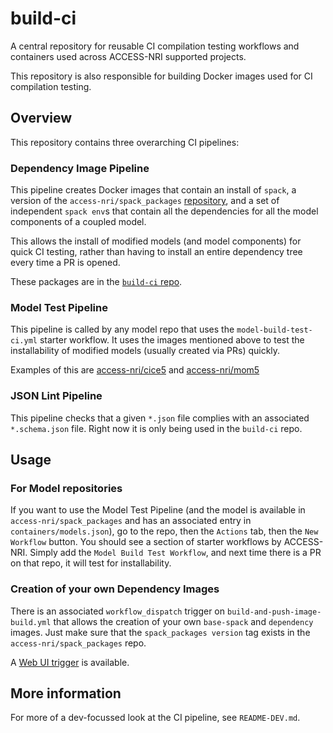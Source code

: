 # build-ci

A central repository for reusable CI compilation testing workflows and containers used across ACCESS-NRI supported projects.

This repository is also responsible for building Docker images used for CI compilation testing.

## Overview

This repository contains three overarching CI pipelines:

### Dependency Image Pipeline

This pipeline creates Docker images that contain an install of `spack`, a version of the `access-nri/spack_packages` [repository](https://github.com/ACCESS-NRI/spack_packages), and a set of independent `spack env`s that contain all the dependencies for all the model components of a coupled model.

This allows the install of modified models (and model components) for quick CI testing, rather than having to install an entire dependency tree every time a PR is opened.

These packages are in the [`build-ci` repo](https://github.com/orgs/ACCESS-NRI/packages?tab=packages&q=build-).

### Model Test Pipeline

This pipeline is called by any model repo that uses the `model-build-test-ci.yml` starter workflow. It uses the images mentioned above to test the installability of modified models (usually created via PRs) quickly.

Examples of this are [access-nri/cice5](https://github.com/ACCESS-NRI/cice5/blob/master/.github/workflows/model-build-test-ci.yml) and [access-nri/mom5](https://github.com/ACCESS-NRI/MOM5/blob/master/.github/workflows/model-build-test-ci.yml)

### JSON Lint Pipeline

This pipeline checks that a given `*.json` file complies with an associated `*.schema.json` file. Right now it is only being used in the `build-ci` repo.

## Usage

### For Model repositories

If you want to use the Model Test Pipeline (and the model is available in `access-nri/spack_packages` and has an associated entry in `containers/models.json`), go to the repo, then the `Actions` tab, then the `New Workflow` button. You should see a section of starter workflows by ACCESS-NRI. Simply add the `Model Build Test Workflow`, and next time there is a PR on that repo, it will test for installability.

### Creation of your own Dependency Images

There is an associated `workflow_dispatch` trigger on `build-and-push-image-build.yml` that allows the creation of your own `base-spack` and `dependency` images. Just make sure that the `spack_packages version` tag exists in the `access-nri/spack_packages` repo.

A [Web UI trigger](https://github.com/ACCESS-NRI/build-ci/actions/workflows/build-and-push-image-build.yml) is available.

## More information

For more of a dev-focussed look at the CI pipeline, see `README-DEV.md`.
